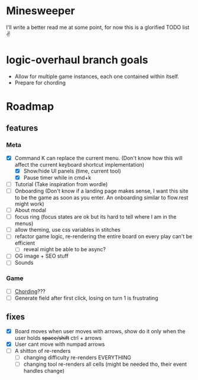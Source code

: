 # Minesweeper

I'll write a better read me at some point, for now this is a glorified TODO list ✌

# logic-overhaul branch goals

- Allow for multiple game instances, each one contained within itself.
- Prepare for chording

# Roadmap

## features

### Meta

- [x] Command K can replace the current menu. (Don't know how this will affect the current keyboard shortcut implementation)
  - [x] Show/hide UI panels (time, current tool)
  - [x] Pause timer while in cmd+k
- [ ] Tutorial (Take inspiration from wordle)
- [ ] Onboarding (Don't know if a landing page makes sense, I want this site to be the game as soon as you enter. An onboarding similar to flow.rest might work)
- [ ] About modal
- [ ] focus ring (focus states are ok but its hard to tell where I am in the menus)
- [ ] allow theming, use css variables in stitches
- [ ] refactor game logic, re-rendering the entire board on every play can't be efficient
  - [ ] reveal might be able to be async?
- [ ] OG image + SEO stuff
- [ ] Sounds

### Game

- [ ] [Chording](https://www.minesweeper.info/wiki/Chord)???
- [ ] Generate field after first click, losing on turn 1 is frustrating

## fixes

- [x] Board moves when user moves with arrows, show do it only when the user holds ~~space/shift~~ ctrl + arrows
- [x] User cant move with numpad arrows
- [ ] A shitton of re-renders
  - [ ] changing difficulty re-renders EVERYTHING
  - [ ] changing tool re-renders all cells (might be needed tho, their event handles change)
